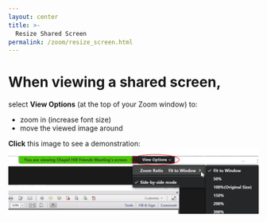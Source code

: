 ```yaml
---
layout: center
title: >-
  Resize Shared Screen
permalink: /zoom/resize_screen.html
---
```


# When viewing a shared screen,

select <strong>View Options</strong> (at the top of your Zoom window) to:

<ul>
  <li>
    zoom in (increase font size)
  </li>
  <li>
    move the viewed image around
  </li>
</ul>
<strong>Click</strong> this image to see a demonstration:
<a href="/assets/images/zoom/resize_animation.gif" target="_self">
<img class="img-fluid" src="/assets/images/zoom/resize_screen.gif" />
</a>
